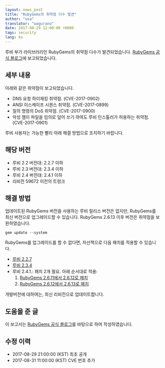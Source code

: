 ```yaml
---
layout: news_post
title: "RubyGems의 취약점 다수 발견"
author: "usa"
translator: "wagurano"
date: 2017-08-29 12:00:00 +0000
tags: security
lang: ko
---
```


루비 부가 라이브러리인 RubyGems의 취약점 다수가 발견되었습니다.
[RubyGems 공식 블로그](http://blog.rubygems.org/2017/08/27/2.6.13-released.html)에 보고되었습니다.

## 세부 내용

아래와 같은 취약점이 보고되었습니다.

* DNS 요청 하이재킹 취약점. (CVE-2017-0902)
* ANSI 이스케이프 시퀀스 취약점. (CVE-2017-0899)
* 질의 명령의 DoS 취약점. (CVE-2017-0900)
* 악성 젬이 파일을 임의로 덮어 쓰기 하여도 루비 인스톨러가 허용하는 취약점. (CVE-2017-0901)

루비 사용자는 가능한 빨리 아래 해결 방법으로 조치하기 바랍니다.

## 해당 버전

* 루비 2.2 버전대: 2.2.7 이하
* 루비 2.3 버전대: 2.3.4 이하
* 루비 2.4 버전대: 2.4.1 이하
* 리비전 59672 이전의 트렁크

## 해결 방법

업데이트된 RubyGems 버전을 사용하는 루비 릴리스 버전은 없지만,
RubyGems를 최신 버전으로 업그레이드할 수 있습니다.
RubyGems 2.6.13 이후 버전은 취약점을 보완하였습니다.

```
gem update --system
```

RubyGems를 업그레이드를 할 수 없다면, 차선책으로 다음 패치를 적용할 수 있습니다.

* [루비 2.2.7](https://bugs.ruby-lang.org/attachments/download/6690/rubygems-2613-ruby22.patch)
* [루비 2.3.4](https://bugs.ruby-lang.org/attachments/download/6691/rubygems-2613-ruby23.patch)
* 루비 2.4.1.: 패치 2개 필요. 아래 순서대로 적용:
  1. [RubyGems 2.6.11에서 2.6.12로 패치](https://bugs.ruby-lang.org/attachments/download/6692/rubygems-2612-ruby24.patch)
  2. [RubyGems 2.6.12에서 2.6.13로 패치](https://bugs.ruby-lang.org/attachments/download/6693/rubygems-2613-ruby24.patch)

개발버전에 대하여는, 최신 리비전으로 업데이트합니다.

## 도움을 준 글

이 보고서는 [RubyGems 공식 블로그](http://blog.rubygems.org/2017/08/27/2.6.13-released.html)를 바탕으로 하여 작성하였습니다.

## 수정 이력

* 2017-08-29 21:00:00 (KST) 최초 공개
* 2017-08-31 11:00:00 (KST) CVE 번호 추가
